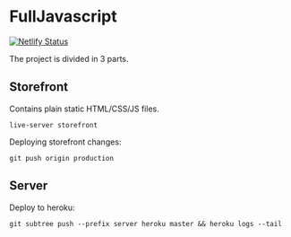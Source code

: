 # FullJavascript

[![Netlify Status](https://api.netlify.com/api/v1/badges/76ec388d-1af0-4084-85d2-da7cb9188ce9/deploy-status)](https://app.netlify.com/sites/fulljavascript/deploys)

The project is divided in 3 parts.

## Storefront

Contains plain static HTML/CSS/JS files.

```
live-server storefront
```

Deploying storefront changes:

```
git push origin production
```

## Server

Deploy to heroku:

```
git subtree push --prefix server heroku master && heroku logs --tail
```
